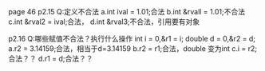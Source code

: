 page 46
p2.15
Q:定义不合法
a.int ival = 1.01;合法
b.int &rvall = 1.01;不合法
c.int &rval2 = ival;合法，
d.int &rval3;不合法，引用要有对象

p2.16
Q:哪些赋值不合法？执行什么操作
int i = 0,&r1 = i; double d = 0,&r2 = d;
a.r2 = 3.14159;合法，相当于d=3.14159
b.r2 = r1;合法，double 变为int
c.i = r2;合法？？
d.r1 = d;合法？？




